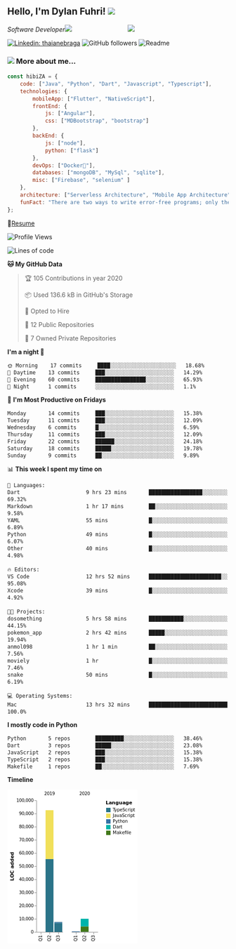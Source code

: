 <h2>Hello, I'm Dylan Fuhri! <img src="https://media.giphy.com/media/12oufCB0MyZ1Go/giphy.gif" width="50"></h2>
<img align='right' src="https://media.giphy.com/media/836HiJc7pgzy8iNXCn/giphy.gif" width="230">
<p><em>Software Developer</a><img src="https://media.giphy.com/media/WUlplcMpOCEmTGBtBW/giphy.gif" width="30"> 
</em></p>

[![Linkedin: thaianebraga](https://img.shields.io/badge/-Dylan-blue?style=flat-square&logo=Linkedin&logoColor=white&link=https://www.linkedin.com/in/dylan-fuhri/)](https://www.linkedin.com/in/dylan-fuhri/)
![GitHub followers](https://img.shields.io/github/followers/HibiZA?style=social)
![Readme](https://github.com/HibiZA/HibiZA/workflows/Readme/badge.svg)

### <img src="https://media.giphy.com/media/VgCDAzcKvsR6OM0uWg/giphy.gif" width="50"> More about me...  

```javascript
const hibiZA = {
    code: ["Java", "Python", "Dart", "Javascript", "Typescript"],
    technologies: {
        mobileApp: ["Flutter", "NativeScript"],
        frontEnd: {
            js: ["Angular"],
            css: ["MDBootstrap", "bootstrap"]
        },
        backEnd: {
            js: ["node"],
            python: ["flask"]
        },
        devOps: ["Docker🐳"],
        databases: ["mongoDB", "MySql", "sqlite"],
        misc: ["Firebase", "selenium" ]
    },
    architecture: ["Serverless Architecture", "Mobile App Architecture"],
    funFact: "There are two ways to write error-free programs; only the third one works"
};
```
📝[Resume](https://drive.google.com/file/d/1RjxKCcvUeoyYgnL_eCwQ9zay77Ayr0Xu/view?usp=sharing)
<!--START_SECTION:waka-->
![Profile Views](http://img.shields.io/badge/Profile%20Views-247-blue)

![Lines of code](https://img.shields.io/badge/From%20Hello%20World%20I've%20written-85585%20Lines%20of%20code-blue)

**🐱 My GitHub Data** 

> 🏆 105 Contributions in year 2020
 > 
> 📦 Used 136.6 kB in GitHub's Storage 
 > 
> 💼 Opted to Hire
 > 
> 📜 12 Public Repositories 
 > 
> 🔑 7 Owned Private Repositories 

**I'm a night 🦉** 

```text
🌞 Morning    17 commits     ████░░░░░░░░░░░░░░░░░░░░░   18.68% 
🌆 Daytime    13 commits     ███░░░░░░░░░░░░░░░░░░░░░░   14.29% 
🌃 Evening    60 commits     ████████████████░░░░░░░░░   65.93% 
🌙 Night      1 commits      ░░░░░░░░░░░░░░░░░░░░░░░░░   1.1%

```
📅 **I'm Most Productive on Fridays** 

```text
Monday       14 commits     ███░░░░░░░░░░░░░░░░░░░░░░   15.38% 
Tuesday      11 commits     ███░░░░░░░░░░░░░░░░░░░░░░   12.09% 
Wednesday    6 commits      █░░░░░░░░░░░░░░░░░░░░░░░░   6.59% 
Thursday     11 commits     ███░░░░░░░░░░░░░░░░░░░░░░   12.09% 
Friday       22 commits     ██████░░░░░░░░░░░░░░░░░░░   24.18% 
Saturday     18 commits     █████░░░░░░░░░░░░░░░░░░░░   19.78% 
Sunday       9 commits      ██░░░░░░░░░░░░░░░░░░░░░░░   9.89%

```


📊 **This week I spent my time on** 

```text
💬 Languages: 
Dart                     9 hrs 23 mins       █████████████████░░░░░░░░   69.32% 
Markdown                 1 hr 17 mins        ██░░░░░░░░░░░░░░░░░░░░░░░   9.58% 
YAML                     55 mins             █░░░░░░░░░░░░░░░░░░░░░░░░   6.89% 
Python                   49 mins             █░░░░░░░░░░░░░░░░░░░░░░░░   6.07% 
Other                    40 mins             █░░░░░░░░░░░░░░░░░░░░░░░░   4.98%

🔥 Editors: 
VS Code                  12 hrs 52 mins      ███████████████████████░░   95.08% 
Xcode                    39 mins             █░░░░░░░░░░░░░░░░░░░░░░░░   4.92%

🐱‍💻 Projects: 
dosomething              5 hrs 58 mins       ███████████░░░░░░░░░░░░░░   44.15% 
pokemon_app              2 hrs 42 mins       █████░░░░░░░░░░░░░░░░░░░░   19.94% 
anmol098                 1 hr 1 min          ██░░░░░░░░░░░░░░░░░░░░░░░   7.56% 
moviely                  1 hr                █░░░░░░░░░░░░░░░░░░░░░░░░   7.46% 
snake                    50 mins             █░░░░░░░░░░░░░░░░░░░░░░░░   6.19%

💻 Operating Systems: 
Mac                      13 hrs 32 mins      █████████████████████████   100.0%

```

**I mostly code in Python** 

```text
Python       5 repos        █████████░░░░░░░░░░░░░░░░   38.46% 
Dart         3 repos        █████░░░░░░░░░░░░░░░░░░░░   23.08% 
JavaScript   2 repos        ███░░░░░░░░░░░░░░░░░░░░░░   15.38% 
TypeScript   2 repos        ███░░░░░░░░░░░░░░░░░░░░░░   15.38% 
Makefile     1 repos        ██░░░░░░░░░░░░░░░░░░░░░░░   7.69%

```


**Timeline**

![Chart not found](https://github.com/HibiZA/HibiZA/blob/master/charts/bar_graph.png) 


<!--END_SECTION:waka-->

